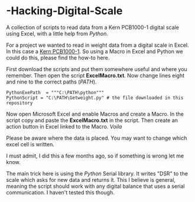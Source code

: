 # -Hacking-Digital-Scale
A collection of scripts to read data from a Kern PCB1000-1 digital scale using Excel, with a little help from *Python*.

For a project we wanted to read in weight data from a digital scale in Excel. In this case a [Kern PCB1000-1](https://www.kern-sohn.com/shop/en/laboratory-balances/precision-balances/PCB/). So using a Macro in Excel and Python we could do this, please find the how-to here.

First download the scripts and put them somewhere useful and where you remember. Then open the script **ExcelMacro.txt**. Now change lines eight and nine to the correct paths (*PATH*).

    PythonExePath  = """C:\PATH\python"""
    PythonScript = "C:\PATH\Getweight.py" # the file downloaded in this repository


Now open Microsoft Excel and enable Macros and create a Macro. In the script copy and paste the **ExcelMacro.txt** in the script. Then create an action button in Excel linked to the Macro. *Voila*

Please be aware where the data is placed. You may want to change which excel cell is written.

I must admit, I did this a few months ago, so if something is wrong let me know.

The main trick here is using the *Python* Serial library. It writes "DSR" to the scale which asks for new data and returns it. This I believe is general, meaning the script should work with any digital balance that uses a serial communication. I haven't tested this though.
